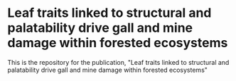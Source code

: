# Leaf traits linked to structural and palatability drive gall and mine damage within forested ecosystems
This is the repository for the publication, "Leaf traits linked to structural and palatability drive gall and mine damage within forested ecosystems"
